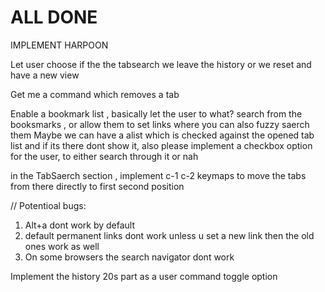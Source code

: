 # ALL DONE

IMPLEMENT HARPOON


Let user choose if the the tabsearch we leave the history or we reset and have a new view

Get me a command which removes a tab

Enable a bookmark list , basically let the user to what? search from the booksmarks , 
or allow them to set links where you can also fuzzy saerch them
Maybe we can have a alist which is checked against the opened tab list and if its there dont show it, also please implement a checkbox option for the user, to either search through it or nah



in the TabSaerch section , implement c-1 c-2 keymaps to move the tabs from there directly to first second position 


// Potentioal bugs:

1. Alt+a dont work by default 
2.  default permanent links dont work unless u set a new link then the old ones work as well
3. On some browsers the search navigator dont work

Implement the history 20s part as a user command toggle option
